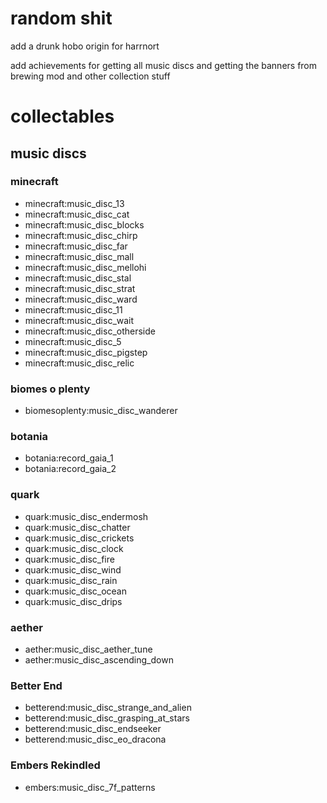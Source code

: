 # random shit

add a drunk hobo origin for harrnort

add achievements for getting all music discs
and getting the banners from brewing mod
and other collection stuff







# collectables

## music discs
### minecraft
* minecraft:music_disc_13
* minecraft:music_disc_cat
* minecraft:music_disc_blocks
* minecraft:music_disc_chirp
* minecraft:music_disc_far
* minecraft:music_disc_mall
* minecraft:music_disc_mellohi
* minecraft:music_disc_stal
* minecraft:music_disc_strat
* minecraft:music_disc_ward
* minecraft:music_disc_11
* minecraft:music_disc_wait
* minecraft:music_disc_otherside
* minecraft:music_disc_5
* minecraft:music_disc_pigstep
* minecraft:music_disc_relic
### biomes o plenty
* biomesoplenty:music_disc_wanderer
### botania
* botania:record_gaia_1
* botania:record_gaia_2
### quark
* quark:music_disc_endermosh
* quark:music_disc_chatter
* quark:music_disc_crickets
* quark:music_disc_clock
* quark:music_disc_fire
* quark:music_disc_wind
* quark:music_disc_rain
* quark:music_disc_ocean
* quark:music_disc_drips
### aether
* aether:music_disc_aether_tune
* aether:music_disc_ascending_down
### Better End
* betterend:music_disc_strange_and_alien
* betterend:music_disc_grasping_at_stars
* betterend:music_disc_endseeker
* betterend:music_disc_eo_dracona
### Embers Rekindled
* embers:music_disc_7f_patterns
